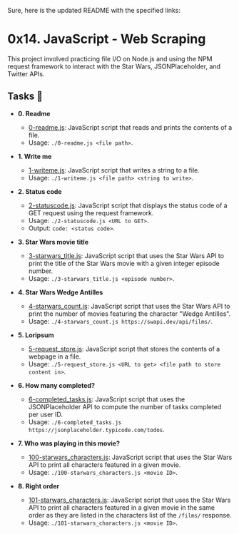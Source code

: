 Sure, here is the updated README with the specified links:

# 0x14. JavaScript - Web Scraping

This project involved practicing file I/O on Node.js and using the NPM request framework to interact with the Star Wars, JSONPlaceholder, and Twitter APIs.

## Tasks :page_with_curl:

* **0. Readme**
  * [0-readme.js](https://github.com/wassim-55/alx-higher_level_programming/blob/master/0x14-javascript-web_scraping/0-readme.js): JavaScript script that reads and prints the contents of a file.
  * Usage: `./0-readme.js <file path>`.

* **1. Write me**
  * [1-writeme.js](https://github.com/wassim-55/alx-higher_level_programming/blob/master/0x14-javascript-web_scraping/1-writeme.js): JavaScript script that writes a string to a file.
  * Usage: `./1-writeme.js <file path> <string to write>`.

* **2. Status code**
  * [2-statuscode.js](https://github.com/wassim-55/alx-higher_level_programming/blob/master/0x14-javascript-web_scraping/2-statuscode.js): JavaScript script that displays the status code of a GET request using the request framework.
  * Usage: `./2-statuscode.js <URL to GET>`.
  * Output: `code: <status code>`.

* **3. Star Wars movie title**
  * [3-starwars_title.js](https://github.com/wassim-55/alx-higher_level_programming/blob/master/0x14-javascript-web_scraping/3-starwars_title.js): JavaScript script that uses the Star Wars API to print the title of the Star Wars movie with a given integer episode number.
  * Usage: `./3-starwars_title.js <episode number>`.

* **4. Star Wars Wedge Antilles**
  * [4-starwars_count.js](https://github.com/wassim-55/alx-higher_level_programming/blob/master/0x14-javascript-web_scraping/4-starwars_count.js): JavaScript script that uses the Star Wars API to print the number of movies featuring the character "Wedge Antilles".
  * Usage: `./4-starwars_count.js https://swapi.dev/api/films/`.

* **5. Loripsum**
  * [5-request_store.js](https://github.com/wassim-55/alx-higher_level_programming/blob/master/0x14-javascript-web_scraping/5-request_store.js): JavaScript script that stores the contents of a webpage in a file.
  * Usage: `./5-request_store.js <URL to get> <file path to store content in>`.

* **6. How many completed?**
  * [6-completed_tasks.js](https://github.com/wassim-55/alx-higher_level_programming/blob/master/0x14-javascript-web_scraping/6-completed_tasks.js): JavaScript script that uses the JSONPlaceholder API to compute the number of tasks completed per user ID.
  * Usage: `./6-completed_tasks.js https://jsonplaceholder.typicode.com/todos`.

* **7. Who was playing in this movie?**
  * [100-starwars_characters.js](https://github.com/wassim-55/alx-higher_level_programming/blob/master/0x14-javascript-web_scraping/100-starwars_characters.js): JavaScript script that uses the Star Wars API to print all characters featured in a given movie.
  * Usage: `./100-starwars_characters.js <movie ID>`.

* **8. Right order**
  * [101-starwars_characters.js](https://github.com/wassim-55/alx-higher_level_programming/blob/master/0x14-javascript-web_scraping/101-starwars_characters.js): JavaScript script that uses the Star Wars API to print all characters featured in a given movie in the same order as they are listed in the characters list of the `/films/` response.
  * Usage: `./101-starwars_characters.js <movie ID>`.
